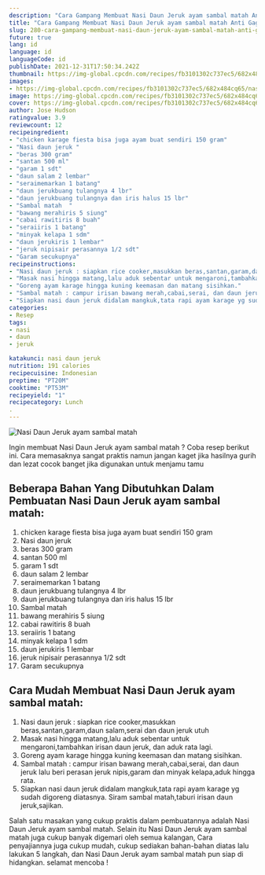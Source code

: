 ```yaml
---
description: "Cara Gampang Membuat Nasi Daun Jeruk ayam sambal matah Anti Gagal"
title: "Cara Gampang Membuat Nasi Daun Jeruk ayam sambal matah Anti Gagal"
slug: 280-cara-gampang-membuat-nasi-daun-jeruk-ayam-sambal-matah-anti-gagal
future: true
lang: id
language: id
languageCode: id
publishDate: 2021-12-31T17:50:34.242Z 
thumbnail: https://img-global.cpcdn.com/recipes/fb3101302c737ec5/682x484cq65/nasi-daun-jeruk-ayam-sambal-matah-foto-resep-utama.png
images:
- https://img-global.cpcdn.com/recipes/fb3101302c737ec5/682x484cq65/nasi-daun-jeruk-ayam-sambal-matah-foto-resep-utama.png
image: https://img-global.cpcdn.com/recipes/fb3101302c737ec5/682x484cq65/nasi-daun-jeruk-ayam-sambal-matah-foto-resep-utama.png
cover: https://img-global.cpcdn.com/recipes/fb3101302c737ec5/682x484cq65/nasi-daun-jeruk-ayam-sambal-matah-foto-resep-utama.png
author: Jose Hudson
ratingvalue: 3.9
reviewcount: 12
recipeingredient:
- "chicken karage fiesta bisa juga ayam buat sendiri 150 gram"
- "Nasi daun jeruk "
- "beras 300 gram"
- "santan 500 ml"
- "garam 1 sdt"
- "daun salam 2 lembar"
- "seraimemarkan 1 batang"
- "daun jerukbuang tulangnya 4 lbr"
- "daun jerukbuang tulangnya dan iris halus 15 lbr"
- "Sambal matah  "
- "bawang merahiris 5 siung"
- "cabai rawitiris 8 buah"
- "seraiiris 1 batang"
- "minyak kelapa 1 sdm"
- "daun jerukiris 1 lembar"
- "jeruk nipisair perasannya 1/2 sdt"
- "Garam secukupnya"
recipeinstructions:
- "Nasi daun jeruk : siapkan rice cooker,masukkan beras,santan,garam,daun salam,serai dan daun jeruk utuh"
- "Masak nasi hingga matang,lalu aduk sebentar untuk mengaroni,tambahkan irisan daun jeruk, dan aduk rata lagi."
- "Goreng ayam karage hingga kuning keemasan dan matang sisihkan."
- "Sambal matah : campur irisan bawang merah,cabai,serai, dan daun jeruk lalu beri perasan jeruk nipis,garam dan minyak kelapa,aduk hingga rata."
- "Siapkan nasi daun jeruk didalam mangkuk,tata rapi ayam karage yg sudah digoreng diatasnya. Siram sambal matah,taburi irisan daun jeruk,sajikan."
categories:
- Resep
tags:
- nasi
- daun
- jeruk

katakunci: nasi daun jeruk 
nutrition: 191 calories
recipecuisine: Indonesian
preptime: "PT20M"
cooktime: "PT53M"
recipeyield: "1"
recipecategory: Lunch
. 
---
```



![Nasi Daun Jeruk ayam sambal matah](https://img-global.cpcdn.com/recipes/fb3101302c737ec5/682x484cq65/nasi-daun-jeruk-ayam-sambal-matah-foto-resep-utama.png)

Ingin membuat Nasi Daun Jeruk ayam sambal matah ? Coba resep berikut ini. Cara memasaknya sangat praktis namun jangan kaget jika hasilnya gurih dan lezat cocok banget jika digunakan untuk menjamu tamu

<!--inarticleads1-->

## Beberapa Bahan Yang Dibutuhkan Dalam Pembuatan Nasi Daun Jeruk ayam sambal matah:

1. chicken karage fiesta bisa juga ayam buat sendiri 150 gram
1. Nasi daun jeruk 
1. beras 300 gram
1. santan 500 ml
1. garam 1 sdt
1. daun salam 2 lembar
1. seraimemarkan 1 batang
1. daun jerukbuang tulangnya 4 lbr
1. daun jerukbuang tulangnya dan iris halus 15 lbr
1. Sambal matah  
1. bawang merahiris 5 siung
1. cabai rawitiris 8 buah
1. seraiiris 1 batang
1. minyak kelapa 1 sdm
1. daun jerukiris 1 lembar
1. jeruk nipisair perasannya 1/2 sdt
1. Garam secukupnya



<!--inarticleads2-->

## Cara Mudah Membuat Nasi Daun Jeruk ayam sambal matah:

1. Nasi daun jeruk : siapkan rice cooker,masukkan beras,santan,garam,daun salam,serai dan daun jeruk utuh
1. Masak nasi hingga matang,lalu aduk sebentar untuk mengaroni,tambahkan irisan daun jeruk, dan aduk rata lagi.
1. Goreng ayam karage hingga kuning keemasan dan matang sisihkan.
1. Sambal matah : campur irisan bawang merah,cabai,serai, dan daun jeruk lalu beri perasan jeruk nipis,garam dan minyak kelapa,aduk hingga rata.
1. Siapkan nasi daun jeruk didalam mangkuk,tata rapi ayam karage yg sudah digoreng diatasnya. Siram sambal matah,taburi irisan daun jeruk,sajikan.




Salah satu masakan yang cukup praktis dalam pembuatannya adalah  Nasi Daun Jeruk ayam sambal matah. Selain itu  Nasi Daun Jeruk ayam sambal matah  juga cukup banyak digemari oleh semua kalangan, Cara penyajiannya juga cukup mudah, cukup sediakan bahan-bahan diatas lalu lakukan 5 langkah, dan  Nasi Daun Jeruk ayam sambal matah  pun siap di hidangkan. selamat mencoba !
